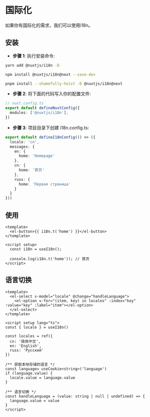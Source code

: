 # 国际化

如果你有国际化的需求，我们可以使用i18n。

## 安装

- **步骤 1**: 执行安装命令:

<CodeGroup>
  <CodeGroupItem title="yarn" active>

```bash
yarn add @nuxtjs/i18n -D
```

  </CodeGroupItem>

  <CodeGroupItem title="npm">

```bash
npm install @nuxtjs/i18n@next --save-dev
```

  </CodeGroupItem>

  <CodeGroupItem title="pnpm">

```bash
pnpm install --shamefully-hoist -D @nuxtjs/i18n@next
```

  </CodeGroupItem>
</CodeGroup>

- **步骤 2**: 将下面的代码写入你的配置文件:
```ts
// nuxt.config.ts
export default defineNuxtConfig({
  modules: ['@nuxtjs/i18n'],
})
```

- **步骤 3**: 项目目录下创建 i18n.config.ts:
```ts
export default defineI18nConfig(() => ({
  locale: 'cn',
  messages: {
    en: {
      home: 'Homepage'
    },
    cn: {
      home: '首页'
    },
    russ: {
      home: 'Первая страница'
    }
  }
}))
```

## 使用
```vue
<template>
  <el-button>{{ i18n.t('home') }}</el-button>
</template>

<script setup>
  const i18n = useI18n();
  
  console.log(i18n.t('home')); // 首页
</script>
```

## 语言切换
```vue
<template>
  <el-select v-model="locale" @change="handleLanguage">
    <el-option v-for="(item, key) in locales" :index="key" :value="key" :label="item"></el-option>
  </el-select>
</template>

<script setup lang="ts">
const { locale } = useI18n()

const locales = ref({
  cn: '简体中文',
  en: 'English',
  russ: 'Русский'
})

/** 获取本地存储的语言 */
const language= useCookie<string>('language')
if (language.value) {
  locale.value = language.value
}

/** 语言切换 */
const handleLanguage = (value: string | null | undefined) => {
  language.value = value
}
</script>
```

